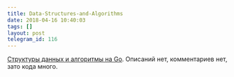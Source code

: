 ```yaml
---
title: Data-Structures-and-Algorithms
date: 2018-04-16 10:40:03
tags: []
layout: post
telegram_id: 116
---
```


[Структуры данных и алгоритмы на Go](https://github.com/floyernick/Data-Structures-and-Algorithms). Описаний нет, комментариев нет, зато кода много.
